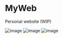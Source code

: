 # MyWeb
Personal website (WIP)

![image](https://user-images.githubusercontent.com/61494838/159059210-079c8b8a-c432-4561-b5fb-3c134a9381cd.png)
![image](https://user-images.githubusercontent.com/61494838/159059251-b6ac94d8-38e2-41b7-aec7-306af8deee52.png)
![image](https://user-images.githubusercontent.com/61494838/159059275-61c0ef69-f18f-4a8b-8146-682c22d3737d.png)


